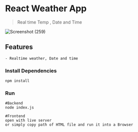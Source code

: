 # React Weather App

> Real time Temp , Date and Time

![Screenshot (259)](https://user-images.githubusercontent.com/96475717/147403818-122752aa-7eca-44b2-8018-79626d6428d9.png)

## Features
```
- Realtime weather, Date and time 
```

### Install Dependencies
```
npm install
```

### Run 

```
#Backend
node index.js

#Frontend
open with live server
or simply copy path of HTML file and run it into a Browser

```






